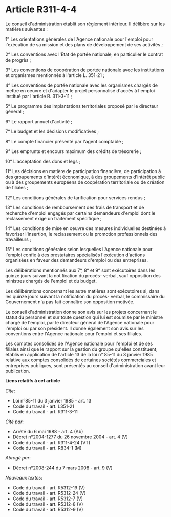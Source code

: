# Article R311-4-4

Le conseil d'administration établit son règlement intérieur. Il délibère sur les matières suivantes :

1° Les orientations générales de l'Agence nationale pour l'emploi pour l'exécution de sa mission et des plans de
développement de ses activités ;

2° Les conventions avec l'Etat de portée nationale, en particulier le contrat de progrès ;

3° Les conventions de coopération de portée nationale avec les institutions et organismes mentionnés à l'article L. 351-21 ;

4° Les conventions de portée nationale avec les organismes chargés de mettre en oeuvre et d'adapter le projet personnalisé
d'accès à l'emploi institué par l'article R. 311-3-11 ;

5° Le programme des implantations territoriales proposé par le directeur général ;

6° Le rapport annuel d'activité ;

7° Le budget et les décisions modificatives ;

8° Le compte financier présenté par l'agent comptable ;

9° Les emprunts et encours maximum des crédits de trésorerie ;

10° L'acceptation des dons et legs ;

11° Les décisions en matière de participation financière, de participation à des groupements d'intérêt économique, à des
groupements d'intérêt public ou à des groupements européens de coopération territoriale ou de création de filiales ;

12° Les conditions générales de tarification pour services rendus ;

13° Les conditions de remboursement des frais de transport et de recherche d'emploi engagés par certains demandeurs d'emploi
dont le reclassement exige un traitement spécifique ;

14° Les conditions de mise en oeuvre des mesures individuelles destinées à favoriser l'insertion, le reclassement ou la
promotion professionnels des travailleurs ;

15° Les conditions générales selon lesquelles l'Agence nationale pour l'emploi confie à des prestataires spécialisés
l'exécution d'actions organisées en faveur des demandeurs d'emploi ou des entreprises.

Les délibérations mentionnés aux 7°, 8° et 9° sont exécutoires dans les quinze jours suivant la notification du procès-
verbal, sauf opposition des ministres chargés de l'emploi et du budget.

Les délibérations concernant les autre matières sont exécutoires si, dans les quinze jours suivant la notification du procès-
verbal, le commissaire du Gouvernement n'a pas fait connaître son opposition motivée.

Le conseil d'administration donne son avis sur les projets concernant le statut du personnel et sur toute question qui lui
est soumise par le ministre chargé de l'emploi, par le directeur général de l'Agence nationale pour l'emploi ou par son
président. Il donne également son avis sur les conventions entre l'Agence nationale pour l'emploi et ses filiales.

Les comptes consolidés de l'Agence nationale pour l'emploi et de ses filiales ainsi que le rapport sur la gestion du groupe
qu'elles constituent, établis en application de l'article 13 de la loi n° 85-11 du 3 janvier 1985 relative aux comptes
consolidés de certaines sociétés commerciales et entreprises publiques, sont présentés au conseil d'administration avant leur
publication.

**Liens relatifs à cet article**

_Cite_:

  - Loi n°85-11 du 3 janvier 1985 - art. 13
  - Code du travail - art. L351-21
  - Code du travail - art. R311-3-11

_Cité par_:

  - Arrêté du 6 mai 1988 - art. 4 (Ab)
  - Décret n°2004-1277 du 26 novembre 2004 - art. 4 (V)
  - Code du travail - art. R311-4-24 (VT)
  - Code du travail - art. R834-1 (M)

_Abrogé par_:

  - Décret n°2008-244 du 7 mars 2008 - art. 9 (V)

_Nouveaux textes_:

  - Code du travail - art. R5312-19 (V)
  - Code du travail - art. R5312-24 (V)
  - Code du travail - art. R5312-7 (V)
  - Code du travail - art. R5312-8 (V)
  - Code du travail - art. R5312-9 (V)
